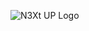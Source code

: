 ![N3Xt UP Logo](https://github.com/N3XT-UP-GmbH/N3XT-UP-GmbH/assets/79990841/f8a7111c-b63a-49db-b5d2-f44166b807bd)

